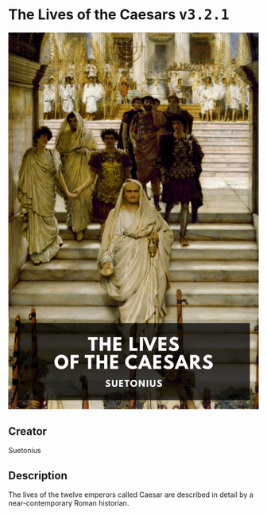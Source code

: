 
# The Lives of the Caesars <kbd>v3.2.1</kbd>

<center>
  <img src="./cover-1024.jpg"/>
</center>

## Creator
Suetonius

## Description
The lives of the twelve emperors called Caesar are described in detail by a near-contemporary Roman historian.
